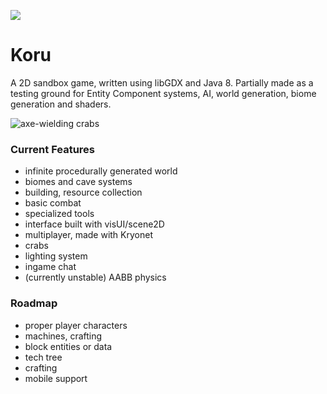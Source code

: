 ![](https://travis-ci.org/Anuken/Koru.svg?branch=master)

# Koru

A 2D sandbox game, written using libGDX and Java 8. Partially made as a testing ground for Entity Component systems, AI, world generation, biome generation and shaders.

![axe-wielding crabs](http://i.imgur.com/6bft2gp.png)

### Current Features
- infinite procedurally generated world
- biomes and cave systems
- building, resource collection
- basic combat
- specialized tools
- interface built with visUI/scene2D
- multiplayer, made with Kryonet
- crabs
- lighting system
- ingame chat
- (currently unstable) AABB physics


### Roadmap
- proper player characters
- machines, crafting
- block entities or data
- tech tree
- crafting
- mobile support
